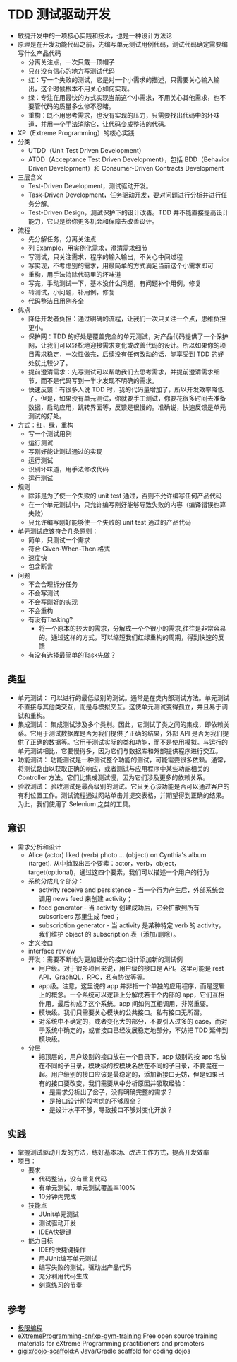 # TDD 测试驱动开发

* 敏捷开发中的一项核心实践和技术，也是一种设计方法论
* 原理是在开发功能代码之前，先编写单元测试用例代码，测试代码确定需要编写什么产品代码
    - 分离关注点，一次只戴一顶帽子
    - 只在没有信心的地方写测试代码
    - 红：写一个失败的测试，它是对一个小需求的描述，只需要关心输入输出，这个时候根本不用关心如何实现。
    - 绿：专注在用最快的方式实现当前这个小需求，不用关心其他需求，也不要管代码的质量多么惨不忍睹。
    - 重构：既不用思考需求，也没有实现的压力，只需要找出代码中的坏味道，并用一个手法消除它，让代码变成整洁的代码。
* XP（Extreme Programming）的核心实践
* 分类
    - UTDD（Unit Test Driven Development）
    - ATDD（Acceptance Test Driven Development），包括 BDD（Behavior Driven Development）和 Consumer-Driven Contracts Development
* 三层含义
    - Test-Driven Development，测试驱动开发。
    - Task-Driven Development，任务驱动开发，要对问题进行分析并进行任务分解。
    - Test-Driven Design，测试保护下的设计改善。TDD 并不能直接提高设计能力，它只是给你更多机会和保障去改善设计。
* 流程
    - 先分解任务，分离关注点
    - 列 Example，用实例化需求，澄清需求细节
    - 写测试，只关注需求，程序的输入输出，不关心中间过程
    - 写实现，不考虑别的需求，用最简单的方式满足当前这个小需求即可
    - 重构，用手法消除代码里的坏味道
    - 写完，手动测试一下，基本没什么问题，有问题补个用例，修复
    - 转测试，小问题，补用例，修复
    - 代码整洁且用例齐全
* 优点
    - 降低开发者负担：通过明确的流程，让我们一次只关注一个点，思维负担更小。
    - 保护网：TDD 的好处是覆盖完全的单元测试，对产品代码提供了一个保护网，让我们可以轻松地迎接需求变化或改善代码的设计。所以如果你的项目需求稳定，一次性做完，后续没有任何改动的话，能享受到 TDD 的好处就比较少了。
    - 提前澄清需求：先写测试可以帮助我们去思考需求，并提前澄清需求细节，而不是代码写到一半才发现不明确的需求。
    - 快速反馈：有很多人说 TDD 时，我的代码量增加了，所以开发效率降低了。但是，如果没有单元测试，你就要手工测试，你要花很多时间去准备数据，启动应用，跳转界面等，反馈是很慢的。准确说，快速反馈是单元测试的好处。
* 方式：红，绿，重构
    - 写一个测试用例
    - 运行测试
    - 写刚好能让测试通过的实现
    - 运行测试
    - 识别坏味道，用手法修改代码
    - 运行测试
* 规则
    - 除非是为了使一个失败的 unit test 通过，否则不允许编写任何产品代码
    - 在一个单元测试中，只允许编写刚好能够导致失败的内容（编译错误也算失败）
    - 只允许编写刚好能够使一个失败的 unit test 通过的产品代码
* 单元测试应该符合几条原则：
    - 简单，只测试一个需求
    - 符合 Given-When-Then 格式
    - 速度快
    - 包含断言
* 问题
    - 不会合理拆分任务
    - 不会写测试
    - 不会写刚好的实现
    - 不会重构
    - 有没有Tasking?
        + 将一个原本的较大的需求，分解成一个个很小的需求,往往是非常容易的。通过这样的方式，可以缩短我们红绿重构的周期，得到快速的反馈
    - 有没有选择最简单的Task先做？

## 类型

* 单元测试： 可以进行的最低级别的测试。通常是在类内部测试方法。单元测试不直接与其他类交互，而是与模拟交互。这使单元测试变得孤立，并且易于调试和重构。
* 集成测试： 集成测试涉及多个类别。因此，它测试了类之间的集成，即依赖关系。它用于测试数据库是否为我们提供了正确的结果，外部 API 是否为我们提供了正确的数据等。它用于测试实际的类和功能，而不是使用模拟。与运行的单元测试相比，它要慢得多，因为它们与数据库和外部提供程序进行交互。
* 功能测试： 功能测试是一种测试整个功能的测试，可能需要很多依赖。通常，将测试路由以获取正确的响应，或者测试与应用程序中某些功能相关的 Controller 方法。它们比集成测试慢，因为它们涉及更多的依赖关系。
* 验收测试： 验收测试是最高级别的测试。它只关心该功能是否可以通过客户的有利位置工作。测试流程通过网站单击并提交表格，并期望得到正确的结果。为此，我们使用了 Selenium 之类的工具。

## 意识

* 需求分析和设计
    - Alice (actor) liked (verb) photo ... (object) on Cynthia's album (target). 从中抽取出四个要素：actor，verb，object，target(optional)，通过这四个要素，我们可以描述一个用户的行为
    - 系统分成几个部分：
        + activity receive and persistence - 当一个行为产生后，外部系统会调用 news feed 来创建 activity；
        + feed generator - 当 activity 创建成功后，它会扩散到所有 subscribers 那里生成 feed；
        + subscription generator - 当 activity 是某种特定 verb 的 activity， 我们维护 object 的 subscription 表（添加/删除）。
    - 定义接口
    - interface review
    - 开发：需要不断地为更加细分的接口设计添加新的测试例
        + 用户级。对于很多项目来说，用户级的接口是 API。这里可能是 rest API，GraphQL，RPC，私有协议等等。
        + app级。注意，这里说的 app 并非指一个单独的应用程序，而是逻辑上的概念。一个系统可以逻辑上分解成若干个内部的 app，它们互相作用，最后构成了这个系统。app 间如何互相调用，非常重要。
        + 模块级。我们只需要关心模块的公共接口。私有接口无所谓。
        + 对系统中不确定的，或者变化大的部分，不要引入过多的 case，而对于系统中确定的，或者接口已经发展稳定地部分，不妨把 TDD 延伸到模块级。
    - 分层
        + 把顶层的，用户级别的接口放在一个目录下，app 级别的按 app 名放在不同的子目录，模块级的按模块名放在不同的子目录，不要混在一起。用户级别的接口应该是最稳定的，添加新接口无妨，但是如果已有的接口要改变，我们需要从中分析原因并吸取经验：
            * 是需求分析出了岔子，没有明确完整的需求？
            * 是接口设计阶段考虑的不够周全？
            * 是设计水平不够，导致接口不够对变化开放？

## 实践

* 掌握测试驱动开发的方法，练好基本功、改进工作方式，提高开发效率
* 项目：
    - 要求
        + 代码整洁，没有重复代码
        + 有单元测试，单元测试覆盖率100%
        + 10分钟内完成
    - 技能点
        + JUnit单元测试
        + 测试驱动开发
        + IDEA快捷键
    - 能力目标
        + IDE的快捷键操作
        + 用JUnit编写单元测试
        + 编写失败的测试，驱动出产品代码
        + 充分利用代码生成
        + 刻意练习的节奏

## 参考

* [极限编程](http://www.extremeprogramming.cn)
* [eXtremeProgramming-cn/xp-gym-training](https://github.com/eXtremeProgramming-cn/xp-gym-training):Free open source training materials for eXtreme Programming practitioners and promoters
* [gigix/dojo-scaffold](https://github.com/gigix/dojo-scaffold):A Java/Gradle scaffold for coding dojos
